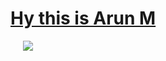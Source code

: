 # [Hy this is Arun M ](https://arun496.github.io/apnafolio/)
<img width="16rem" src="https://media.giphy.com/media/f3iwJFOVOwuy7K6FFw/giphy.gif" />
<img src="https://img.shields.io/badge/-Java-brightgreen" />
